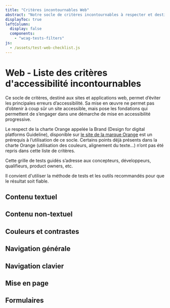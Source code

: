 ```yaml
---
title: "Critères incontournables Web"
abstract: "Notre socle de critères incontournables à respecter et destiné aux sites et applications web"
displayToc: true
leftColumn:
  display: false
  components: 
    - "wcag-tests-filters"
js:
  - /assets/test-web-checklist.js
---
```


# Web - Liste des critères d'accessibilité incontournables

Ce socle de critères, destiné aux sites et applications web, permet d’éviter les principales erreurs d’accessibilité.
Sa mise en œuvre ne permet pas d’obtenir à coup sûr un site accessible, mais pose les fondations qui permettent de s’engager dans une démarche de mise en accessibilité progressive.

Le respect de la charte Orange appelée la Brand (Design for digital platforms Guideline), disponible sur [le site de la marque Orange](https://design.orange.com/) est un prérequis à l’utilisation de ce socle.
Certains points déjà présents dans la charte Orange (utilisation des couleurs, alignement du texte…) n’ont pas été repris dans cette liste de critères.

Cette grille de tests guidés s’adresse aux concepteurs, développeurs, qualifieurs, product owners, etc.

Il convient d'utiliser la méthode de tests et les outils recommandés pour que le résultat soit fiable.


<section id="refTests" class="accordion" aria-multiselectable="true">
  <h2 id="test-contenu-textuel">Contenu textuel</h2>
  <h2 id="test-contenu-non-textuel">Contenu non-textuel</h2>
  <h2 id="test-couleurs-et-contrastes">Couleurs et contrastes</h2>
  <h2 id="test-navigation-generale">Navigation générale</h2>
  <h2 id="test-navigation-clavier">Navigation clavier</h2>
  <h2 id="test-mise-en-page">Mise en page</h2>
  <h2 id="test-formulaires">Formulaires</h2>
</section>
